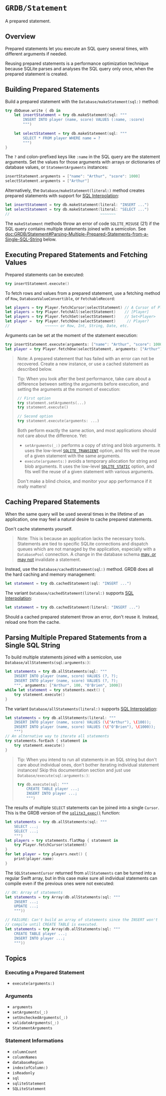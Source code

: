# ``GRDB/Statement``

A prepared statement.

## Overview

Prepared statements let you execute an SQL query several times, with different arguments if needed.

Reusing prepared statements is a performance optimization technique because SQLite parses and analyses the SQL query only once, when the prepared statement is created.

## Building Prepared Statements

Build a prepared statement with the ``Database/makeStatement(sql:)`` method:

```swift
try dbQueue.write { db in
    let insertStatement = try db.makeStatement(sql: """
        INSERT INTO player (name, score) VALUES (:name, :score)
        """)
    
    let selectStatement = try db.makeStatement(sql: """
        SELECT * FROM player WHERE name = ?
        """)
}
```

The `?` and colon-prefixed keys like `:name` in the SQL query are the statement arguments. Set the values for those arguments with arrays or dictionaries of database values, or ``StatementArguments`` instances:

```swift
insertStatement.arguments = ["name": "Arthur", "score": 1000]
selectStatement.arguments = ["Arthur"]
```

Alternatively, the ``Database/makeStatement(literal:)`` method creates prepared statements with support for [SQL Interpolation]:

```swift
let insertStatement = try db.makeStatement(literal: "INSERT ...")
let selectStatement = try db.makeStatement(literal: "SELECT ...")
//                                         ~~~~~~~
```

The `makeStatement` methods throw an error of code `SQLITE_MISUSE` (21) if the SQL query contains multiple statements joined with a semicolon. See <doc:GRDB/Statement#Parsing-Multiple-Prepared-Statements-from-a-Single-SQL-String> below.

## Executing Prepared Statements and Fetching Values

Prepared statements can be executed:

```swift
try insertStatement.execute()
```

To fetch rows and values from a prepared statement, use a fetching method of ``Row``, ``DatabaseValueConvertible``, or ``FetchableRecord``:

```swift
let players = try Player.fetchCursor(selectStatement) // A Cursor of Player
let players = try Player.fetchAll(selectStatement)    // [Player]
let players = try Player.fetchSet(selectStatement)    // Set<Player>
let player =  try Player.fetchOne(selectStatement)     // Player?
//                ~~~~~~ or Row, Int, String, Date, etc.
```

Arguments can be set at the moment of the statement execution:

```swift
try insertStatement.execute(arguments: ["name": "Arthur", "score": 1000])
let player = try Player.fetchOne(selectStatement, arguments: ["Arthur"])
```

> Note: A prepared statement that has failed with an error can not be recovered. Create a new instance, or use a cached statement as described below.

> Tip: When you look after the best performance, take care about a difference between setting the arguments before execution, and setting the arguments at the moment of execution:
>
> ```swift
> // First option
> try statement.setArguments(...)
> try statement.execute()
>
> // Second option
> try statement.execute(arguments: ...)
> ```
>
> Both perform exactly the same action, and most applications should not care about the difference. Yet:
>
> - `setArguments(_:)` performs a copy of string and blob arguments. It uses the low-level [`SQLITE_TRANSIENT`](https://www.sqlite.org/c3ref/c_static.html) option, and fits well the reuse of a given statement with the same arguments.
> - `execute(arguments:)` avoids a temporary allocation for string and blob arguments. It uses the low-level [`SQLITE_STATIC`](https://www.sqlite.org/c3ref/c_static.html) option, and fits well the reuse of a given statement with various arguments.
>
> Don't make a blind choice, and monitor your app performance if it really matters!

## Caching Prepared Statements

When the same query will be used several times in the lifetime of an application, one may feel a natural desire to cache prepared statements.

Don't cache statements yourself.

> Note: This is because an application lacks the necessary tools. Statements are tied to specific SQLite connections and dispatch queues which are not managed by the application, especially with a ``DatabasePool`` connection. A change in the database schema [may, or may not](https://www.sqlite.org/compile.html#max_schema_retry) invalidate a statement.

Instead, use the ``Database/cachedStatement(sql:)`` method. GRDB does all the hard caching and memory management:

```swift
let statement = try db.cachedStatement(sql: "INSERT ...")
```

The variant ``Database/cachedStatement(literal:)`` supports [SQL Interpolation]:

```swift
let statement = try db.cachedStatement(literal: "INSERT ...")
```

Should a cached prepared statement throw an error, don't reuse it. Instead, reload one from the cache.

## Parsing Multiple Prepared Statements from a Single SQL String

To build multiple statements joined with a semicolon, use ``Database/allStatements(sql:arguments:)``:

```swift
let statements = try db.allStatements(sql: """
    INSERT INTO player (name, score) VALUES (?, ?);
    INSERT INTO player (name, score) VALUES (?, ?);
    """, arguments: ["Arthur", 100, "O'Brien", 1000])
while let statement = try statements.next() {
    try statement.execute()
}
```

The variant ``Database/allStatements(literal:)`` supports [SQL Interpolation]:

```swift
let statements = try db.allStatements(literal: """
    INSERT INTO player (name, score) VALUES (\("Arthur"), \(100));
    INSERT INTO player (name, score) VALUES (\("O'Brien"), \(1000));
    """)
// An alternative way to iterate all statements
try statements.forEach { statement in
    try statement.execute()
}
```

> Tip: When you intend to run all statements in an SQL string but don't care about individual ones, don't bother iterating individual statement instances! Skip this documentation section and just use ``Database/execute(sql:arguments:)``:
>
> ```swift
> try db.execute(sql: """
>     CREATE TABLE player ...; 
>     INSERT INTO player ...;
>     """)
> ```

The results of multiple `SELECT` statements can be joined into a single ``Cursor``. This is the GRDB version of the [`sqlite3_exec()`](https://www.sqlite.org/c3ref/exec.html) function:

```swift
let statements = try db.allStatements(sql: """
    SELECT ...; 
    SELECT ...; 
    """)
let players = try statements.flatMap { statement in
    try Player.fetchCursor(statement)
}
for let player = try players.next() { 
    print(player.name)
}
```

The ``SQLStatementCursor`` returned from `allStatements` can be turned into a regular Swift array, but in this case make sure all individual statements can compile even if the previous ones were not executed:

```swift
// OK: Array of statements
let statements = try Array(db.allStatements(sql: """
    INSERT ...; 
    UPDATE ...; 
    """))

// FAILURE: Can't build an array of statements since the INSERT won't
// compile until CREATE TABLE is executed.
let statements = try Array(db.allStatements(sql: """
    CREATE TABLE player ...; 
    INSERT INTO player ...;
    """))
```

## Topics

### Executing a Prepared Statement

- ``execute(arguments:)``

### Arguments

- ``arguments``
- ``setArguments(_:)``
- ``setUncheckedArguments(_:)``
- ``validateArguments(_:)``
- ``StatementArguments``

### Statement Informations

- ``columnCount``
- ``columnNames``
- ``databaseRegion``
- ``index(ofColumn:)``
- ``isReadonly``
- ``sql``
- ``sqliteStatement``
- ``SQLiteStatement``


[SQL Interpolation]: https://github.com/groue/GRDB.swift/blob/master/Documentation/SQLInterpolation.md
